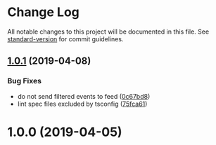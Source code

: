 # Change Log

All notable changes to this project will be documented in this file. See [standard-version](https://github.com/conventional-changelog/standard-version) for commit guidelines.

<a name="1.0.1"></a>
## [1.0.1](https://github.com/sumcumo/vue-history/compare/v1.0.0...v1.0.1) (2019-04-08)


### Bug Fixes

* do not send filtered events to feed ([0c67bd8](https://github.com/sumcumo/vue-history/commit/0c67bd8))
* lint spec files excluded by tsconfig ([75fca61](https://github.com/sumcumo/vue-history/commit/75fca61))



<a name="1.0.0"></a>
# 1.0.0 (2019-04-05)
